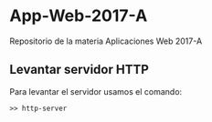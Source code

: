 # App-Web-2017-A
Repositorio de la materia Aplicaciones Web 2017-A

## Levantar servidor HTTP
Para levantar el servidor usamos el comando:
```
>> http-server
```

